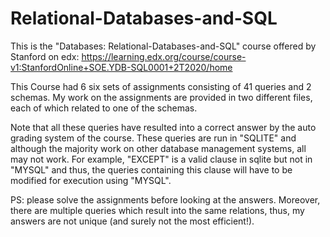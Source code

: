 # Relational-Databases-and-SQL

This is the "Databases: Relational-Databases-and-SQL" course offered by Stanford on edx:
https://learning.edx.org/course/course-v1:StanfordOnline+SOE.YDB-SQL0001+2T2020/home

This Course had 6 six sets of assignments consisting of 41 queries and 2 schemas. My work on the assignments are provided in two different files, each of which related to one of the schemas. 

Note that all these queries have resulted into a correct answer by the auto grading system of the course. These queries are run in "SQLITE" and although the majority work on other database management systems, all may not work. For example, "EXCEPT" is a valid clause in sqlite but not in "MYSQL" and thus, the queries containing this clause will have to be modified for execution using "MYSQL".

PS: please solve the assignments before looking at the answers. Moreover, there are multiple queries which result into the same relations, thus, my answers are not unique (and surely not the most efficient!).
